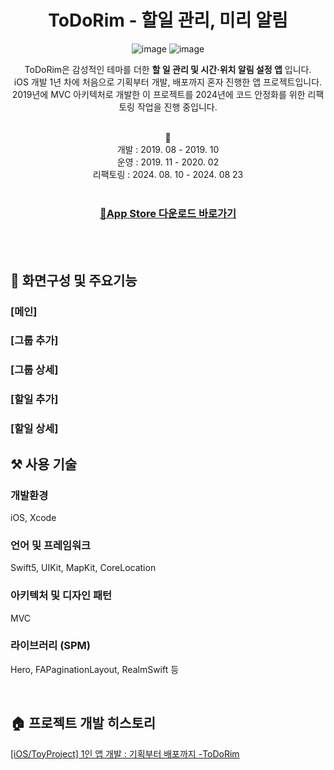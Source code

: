<div align=center>

  # ToDoRim - 할일 관리, 미리 알림
  
  ![image](https://github.com/SuniDev/ToDoRim-MVC/assets/56523702/979cc449-be04-45d2-9282-33dd8ddd21b2)
  ![image](https://github.com/SuniDev/ToDoRim-MVC/assets/56523702/67ba88b8-e35a-4bab-852d-4b6fe2aed817)

  ToDoRim은 감성적인 테마를 더한 **할 일 관리 및 시간·위치 알림 설정 앱** 입니다. <br>
  iOS 개발 1년 차에 처음으로 기획부터 개발, 배포까지 혼자 진행한 앱 프로젝트입니다. <br>
  2019년에 MVC 아키텍처로 개발한 이 프로젝트를 2024년에 코드 안정화를 위한 리팩토링 작업을 진행 중입니다. <br><br>

  📆<br>
  개발 : 2019. 08 - 2019. 10<br>
  운영 : 2019. 11 - 2020. 02<br>
  리팩토링 : 2024. 08. 10 - 2024. 08 23 
  <br><br>
  
  ### [📱App Store 다운로드 바로가기](https://apps.apple.com/kr/app/todorim-할일관리-미리알림/id1483006749)

<br><br>

</div>

## 📱 화면구성 및 주요기능
### [메인]
### [그룹 추가]
### [그룹 상세]
### [할일 추가]
### [할일 상세]

## ⚒️ 사용 기술
### 개발환경
iOS, Xcode
### 언어 및 프레임워크
Swift5, UIKit, MapKit, CoreLocation
### 아키텍처 및 디자인 패턴
MVC
### 라이브러리 (SPM)
Hero, FAPaginationLayout, RealmSwift 등

<br>

## 🏠 프로젝트 개발 히스토리
[[iOS/ToyProject] 1인 앱 개발 : 기획부터 배포까지 -ToDoRim](https://sunidev.tistory.com/29)
